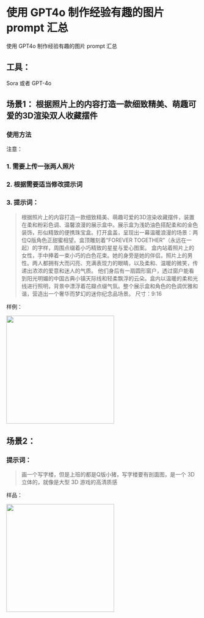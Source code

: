 # 使用 GPT4o 制作经验有趣的图片 prompt 汇总


使用 GPT4o 制作经验有趣的图片 prompt 汇总


<!--more-->

## 工具：
Sora 或者 GPT-4o

## 场景1： 根据照片上的内容打造一款细致精美、萌趣可爱的3D渲染双人收藏摆件
### 使用方法
注意：

### 1. 需要上传一张两人照片 
### 2. 根据需要适当修改提示词

### 3. 提示词：



>根据照片上的内容打造一款细致精美、萌趣可爱的3D渲染收藏摆件，装置在柔和粉彩色调、温馨浪漫的展示盒中。展示盒为浅奶油色搭配柔和的金色装饰，形似精致的便携珠宝盒。打开盒盖，呈现出一幕温暖浪漫的场景：两位Q版角色正甜蜜相望。盒顶雕刻着“FOREVER TOGETHER”（永远在一起）的字样，周围点缀着小巧精致的星星与爱心图案。
> 盒内站着照片上的女性，手中捧着一束小巧的白色花束。她的身旁是她的伴侣，照片上的男性。两人都拥有大而闪亮、充满表现力的眼睛，以及柔和、温暖的微笑，传递出浓浓的爱意和迷人的气质。
> 他们身后有一扇圆形窗户，透过窗户能看到阳光明媚的中国古典小镇天际线和轻柔飘浮的云朵。盒内以温暖的柔和光线进行照明，背景中漂浮着花瓣点缀气氛。整个展示盒和角色的色调优雅和谐，营造出一个奢华而梦幻的迷你纪念品场景。
> 尺寸：9:16



样例：

<img src="https://pub-7259be827a654c9d967dc72dc1c91fdd.r2.dev/2025/04/91f466b96a42d06edfca96af50a9d587.jpeg" title="" alt="" width="282">

## 场景2：


### 提示词：
> 画一个写字楼，但是上班的都是Q版小猪，写字楼要有剖面图，是一个 3D 立体的，就像是大型 3D 游戏的高清质感

样品：

<img src="https://pub-7259be827a654c9d967dc72dc1c91fdd.r2.dev/2025/04/314875584787ef98fa39597c4daad4b5.jpeg" title="" alt="" width="282">


